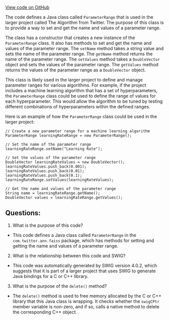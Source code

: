 [View code on GitHub](https://github.com/misbahsy/the-algorithm/ann/src/main/java/com/twitter/ann/faiss/swig/ParameterRange.java)

The code defines a Java class called `ParameterRange` that is used in the larger project called The Algorithm from Twitter. The purpose of this class is to provide a way to set and get the name and values of a parameter range. 

The class has a constructor that creates a new instance of the `ParameterRange` class. It also has methods to set and get the name and values of the parameter range. The `setName` method takes a string value and sets the name of the parameter range. The `getName` method returns the name of the parameter range. The `setValues` method takes a `DoubleVector` object and sets the values of the parameter range. The `getValues` method returns the values of the parameter range as a `DoubleVector` object.

This class is likely used in the larger project to define and manage parameter ranges for various algorithms. For example, if the project includes a machine learning algorithm that has a set of hyperparameters, the `ParameterRange` class could be used to define the range of values for each hyperparameter. This would allow the algorithm to be tuned by testing different combinations of hyperparameters within the defined ranges.

Here is an example of how the `ParameterRange` class could be used in the larger project:

```
// Create a new parameter range for a machine learning algorithm
ParameterRange learningRateRange = new ParameterRange();

// Set the name of the parameter range
learningRateRange.setName("Learning Rate");

// Set the values of the parameter range
DoubleVector learningRateValues = new DoubleVector();
learningRateValues.push_back(0.001);
learningRateValues.push_back(0.01);
learningRateValues.push_back(0.1);
learningRateRange.setValues(learningRateValues);

// Get the name and values of the parameter range
String name = learningRateRange.getName();
DoubleVector values = learningRateRange.getValues();
```
## Questions: 
 1. What is the purpose of this code?
- This code defines a Java class called `ParameterRange` in the `com.twitter.ann.faiss` package, which has methods for setting and getting the name and values of a parameter range.

2. What is the relationship between this code and SWIG?
- This code was automatically generated by SWIG version 4.0.2, which suggests that it is part of a larger project that uses SWIG to generate Java bindings for a C or C++ library.

3. What is the purpose of the `delete()` method?
- The `delete()` method is used to free memory allocated by the C or C++ library that this Java class is wrapping. It checks whether the `swigCPtr` member variable is non-zero, and if so, calls a native method to delete the corresponding C++ object.